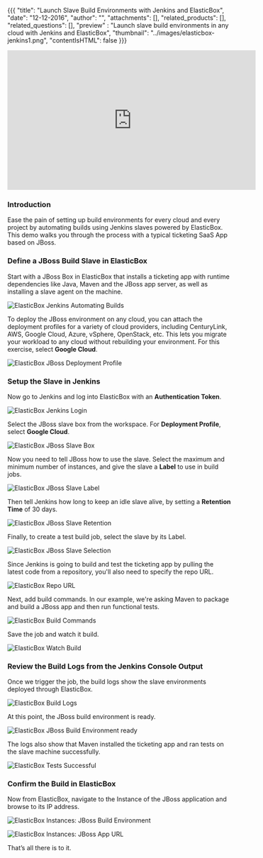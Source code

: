 {{{
  "title": "Launch Slave Build Environments with Jenkins and ElasticBox",
  "date": "12-12-2016",
  "author": "",
  "attachments": [],
  "related_products": [],
  "related_questions": [],
  "preview" : "Launch slave build environments in any cloud with Jenkins and ElasticBox",
  "thumbnail": "../images/elasticbox-jenkins1.png",
  "contentIsHTML": false
}}}

<iframe width="560" height="315" src="https://player.vimeo.com/video/113452091" frameborder="0" allowfullscreen></iframe>

### Introduction

Ease the pain of setting up build environments for every cloud and every project by automating builds using Jenkins slaves powered by ElasticBox. This demo walks you through the process with a typical ticketing SaaS App based on JBoss.


### Define a JBoss Build Slave in ElasticBox

Start with a JBoss Box in ElasticBox that installs a ticketing app with runtime dependencies like Java, Maven and the JBoss app server, as well as installing a slave agent on the machine.

![ElasticBox Jenkins Automating Builds](../images/elasticbox-jenkins2.png)

To deploy the JBoss environment on any cloud, you can attach the deployment profiles for a variety of cloud providers, including CenturyLink, AWS, Google Cloud, Azure, vSphere, OpenStack, etc. This lets you migrate your workload to any cloud without rebuilding your environment. For this exercise, select **Google Cloud**.

![ElasticBox JBoss Deployment Profile](../images/elasticbox-jenkins3.png)

### Setup the Slave in Jenkins

Now go to Jenkins and log into ElasticBox with an **Authentication Token**.

![ElasticBox Jenkins Login](../images/elasticbox-jenkins4.png)

Select the JBoss slave box from the workspace. For **Deployment Profile**, select **Google Cloud**.

![ElasticBox JBoss Slave Box](../images/elasticbox-jenkins5.png)

Now you need to tell JBoss how to use the slave. Select the maximum and minimum number of instances, and give the slave a **Label** to use in build jobs.

![ElasticBox JBoss Slave Label](../images/elasticbox-jenkins6.png)

Then tell Jenkins how long to keep an idle slave alive, by setting a **Retention Time** of 30 days.

![ElasticBox JBoss Slave Retention](../images/elasticbox-jenkins7.png)

Finally, to create a test build job, select the slave by its Label.

![ElasticBox JBoss Slave Selection](../images/elasticbox-jenkins8.png)

Since Jenkins is going to build and test the ticketing app by pulling the latest code from a repository, you'll also need to specify the repo URL.

![ElasticBox Repo URL](../images/elasticbox-jenkins9.png)

Next, add build commands. In our example, we're asking Maven to package and build a JBoss app and then run functional tests.

![ElasticBox Build Commands](../images/elasticbox-jenkins10.png)

Save the job and watch it build.

![ElasticBox Watch Build](../images/elasticbox-jenkins11.png)

### Review the Build Logs from the Jenkins Console Output

Once we trigger the job, the build logs show the slave environments deployed through ElasticBox.

![ElasticBox Build Logs](../images/elasticbox-jenkins12.png)

At this point, the JBoss build environment is ready.

![ElasticBox JBoss Build Environment ready](../images/elasticbox-jenkins13.png)

The logs also show that Maven installed the ticketing app and ran tests on the slave machine successfully.

![ElasticBox Tests Successful](../images/elasticbox-jenkins14.png)

### Confirm the Build in ElasticBox

Now from ElasticBox, navigate to the Instance of the JBoss application and browse to its IP address.

![ElasticBox Instances: JBoss Build Environment](../images/elasticbox-jenkins15.png)


![ElasticBox Instances: JBoss App URL](../images/elasticbox-jenkins16.png)

That’s all there is to it.

